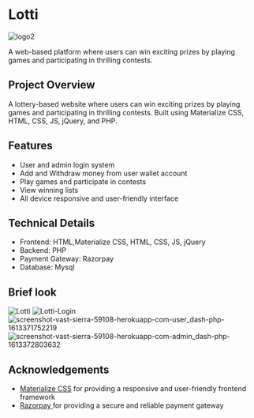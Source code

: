 
# Lotti

![logo2](https://github.com/user-attachments/assets/d165470e-5a71-4660-b3d1-edc8a7815f36)

A web-based platform where users can win exciting prizes by playing games and participating in thrilling contests.



## Project Overview

A lottery-based website where users can win exciting prizes by playing games and participating in thrilling contests. Built using Materialize CSS, HTML, CSS, JS, jQuery, and PHP.
## Features

- User and admin login system
- Add and Withdraw money from user wallet account
- Play games and participate in contests
- View winning lists
- All device responsive and user-friendly interface


## Technical Details
- Frontend: HTML,Materialize CSS, HTML, CSS, JS, jQuery
- Backend: PHP
- Payment Gateway: Razorpay
- Database: Mysql


## Brief look
![Lotti](https://github.com/user-attachments/assets/79f368d7-8852-4a20-85fc-8844e5cf591f)
![Lotti-Login](https://github.com/user-attachments/assets/31ecd7f1-4721-41ab-b790-490e00a6beb0)
![screenshot-vast-sierra-59108-herokuapp-com-user_dash-php-1613371752219](https://github.com/user-attachments/assets/9e37ab40-ed6d-4d27-9ae5-31e574260449)
![screenshot-vast-sierra-59108-herokuapp-com-admin_dash-php-1613372803632](https://github.com/user-attachments/assets/63fe26ce-c33c-4bd3-bdd4-c435ccc26f74)


## Acknowledgements
 - [Materialize CSS](https://materializecss.com/) for providing a responsive and user-friendly frontend framework
- [Razorpay ](https://razorpay.com/) for providing a secure and reliable payment gateway

